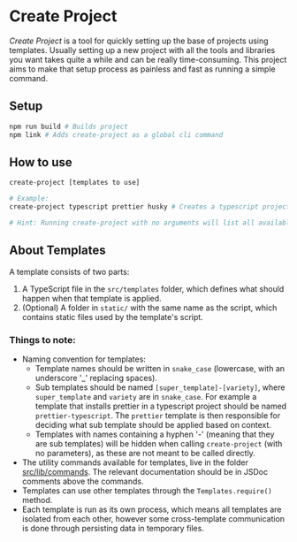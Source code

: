 # Create Project
*Create Project* is a tool for quickly setting up the base of projects using templates. Usually setting up 
a new project with all the tools and libraries you want takes quite a while and can be really time-consuming.
This project aims to make that setup process as painless and fast as running a simple command.

## Setup
```bash
npm run build # Builds project
npm link # Adds create-project as a global cli command
```

## How to use
```bash
create-project [templates to use]

# Example:
create-project typescript prettier husky # Creates a typescript project with prettier and husky

# Hint: Running create-project with no arguments will list all available templates
```

## About Templates
A template consists of two parts:
1. A TypeScript file in the `src/templates` folder, which defines what should happen when that 
   template is applied.
2. (Optional) A folder in `static/` with the same name as the script, which contains static files used by the template's
   script.
   
### Things to note:
* Naming convention for templates:
  * Template names should be written in `snake_case` (lowercase, with an underscore '_' replacing spaces).
  * Sub templates should be named `[super_template]-[variety]`, where `super_template` and `variety`
    are in `snake_case`. For example a template that installs prettier in a typescript project should be
    named `prettier-typescript`. The `prettier` template is then responsible for deciding what sub template
    should be applied based on context.
  * Templates with names containing a hyphen '-' (meaning that they are sub templates) will be hidden when calling
    `create-project` (with no parameters), as these are not meant to be called directly.
* The utility commands available for templates, live in the folder [src/lib/commands](src/lib/commands). The relevant 
    documentation should be in JSDoc comments above the commands. 
* Templates can use other templates through the `Templates.require()` method.
* Each template is run as its own process, which means all templates are isolated from each other, however
    some cross-template communication is done through persisting data in temporary files.
